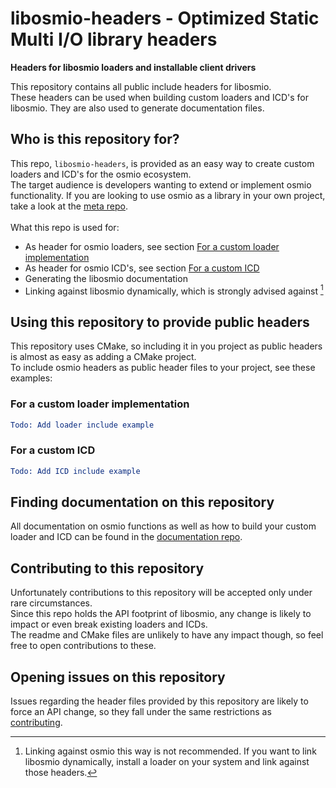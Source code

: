# libosmio-headers - **O**ptimized **S**tatic **M**ulti **I**/**O** library headers
**Headers for libosmio loaders and installable client drivers**

This repository contains all public include headers for libosmio. \
These headers can be used when building custom loaders and ICD's for libosmio.
They are also used to generate documentation files.

## Who is this repository for?
This repo, `libosmio-headers`, is provided as an easy way to create custom loaders and ICD's for the osmio ecosystem. \
The target audience is developers wanting to extend or implement osmio functionality.
If you are looking to use osmio as a library in your own project, take a look at the [meta repo](https://github.com/RedNicStone/libosmio). \
\
What this repo is used for:
- As header for osmio loaders, see section [For a custom loader implementation](#for-a-custom-loader-implementation)
- As header for osmio ICD's, see section [For a custom ICD](#for-a-custom-icd)
- Generating the libosmio documentation
- Linking against libosmio dynamically, which is strongly advised against [^1]

## Using this repository to provide public headers
This repository uses CMake, so including it in you project as public headers is almost as easy as adding a CMake project. \
To include osmio headers as public header files to your project, see these examples:

### For a custom loader implementation
```cmake
Todo: Add loader include example
```

### For a custom ICD
```cmake
Todo: Add ICD include example
```

## Finding documentation on this repository
All documentation on osmio functions as well as how to build your custom loader and ICD can be found in the [documentation repo](https://github.com/RedNicStone/libosmio-docs).

## Contributing to this repository
Unfortunately contributions to this repository will be accepted only under rare circumstances. \
Since this repo holds the API footprint of libosmio, any change is likely to impact or even break existing loaders and ICDs. \
The readme and CMake files are unlikely to have any impact though, so feel free to open contributions to these.

## Opening issues on this repository
Issues regarding the header files provided by this repository are likely to force an API change, so they fall under the same restrictions as [contributing](#contributing-to-this-repository).

[^1]: Linking against osmio this way is not recommended. 
If you want to link libosmio dynamically, install a loader on your system and link against those headers.
